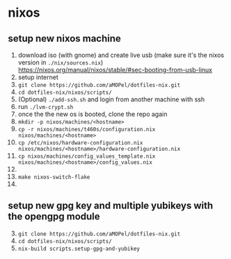 # nixos

## setup new nixos machine

1. download iso (with gnome) and create live usb (make sure it's the nixos version in `./nix/sources.nix`)
   <https://nixos.org/manual/nixos/stable/#sec-booting-from-usb-linux>
2. setup internet
3. `git clone https://github.com/aMOPel/dotfiles-nix.git`
4. `cd dotfiles-nix/nixos/scripts/`
5. (Optional) `./add-ssh.sh` and login from another machine with ssh
6. run `./lvm-crypt.sh`
7. once the the new os is booted, clone the repo again
8. `mkdir -p nixos/machines/<hostname>`
9. `cp -r nixos/machines/t460s/configuration.nix  nixos/machines/<hostname>`
10. `cp /etc/nixos/hardware-configuration.nix nixos/machines/<hostname>/hardware-configuration.nix`
10. `cp nixos/machines/config_values_template.nix nixos/machines/<hostname>/config_values.nix`
11. 
8. `make nixos-switch-flake`
9. 

## setup new gpg key and multiple yubikeys with the opengpg module

3. `git clone https://github.com/aMOPel/dotfiles-nix.git`
4. `cd dotfiles-nix/nixos/scripts/`
5. `nix-build scripts.setup-gpg-and-yubikey`
